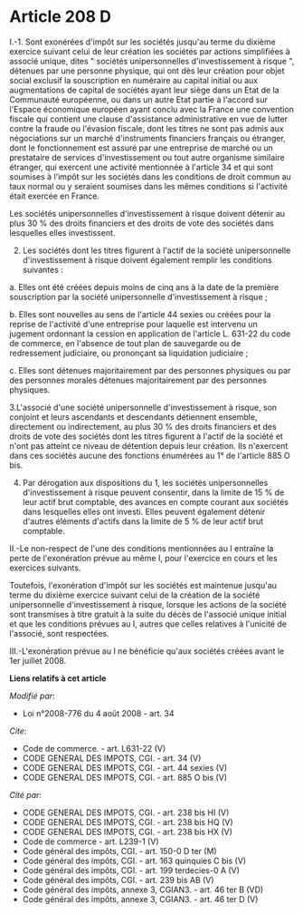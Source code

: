 # Article 208 D

I.-1. Sont exonérées d'impôt sur les sociétés jusqu'au terme du dixième exercice suivant celui de leur création les sociétés
par actions simplifiées à associé unique, dites " sociétés unipersonnelles d'investissement à risque ", détenues par une
personne physique, qui ont dès leur création pour objet social exclusif la souscription en numéraire au capital initial ou
aux augmentations de capital de sociétés ayant leur siège dans un Etat de la Communauté européenne, ou dans un autre Etat
partie à l'accord sur l'Espace économique européen ayant conclu avec la France une convention fiscale qui contient une clause
d'assistance administrative en vue de lutter contre la fraude ou l'évasion fiscale, dont les titres ne sont pas admis aux
négociations sur un marché d'instruments financiers français ou étranger, dont le fonctionnement est assuré par une
entreprise de marché ou un prestataire de services d'investissement ou tout autre organisme similaire étranger, qui exercent
une activité mentionnée à l'article 34 et qui sont soumises à l'impôt sur les sociétés dans les conditions de droit commun au
taux normal ou y seraient soumises dans les mêmes conditions si l'activité était exercée en France. 

Les sociétés unipersonnelles d'investissement à risque doivent détenir au plus 30 % des droits financiers et des droits de
vote des sociétés dans lesquelles elles investissent. 

2. Les sociétés dont les titres figurent à l'actif de la société unipersonnelle d'investissement à risque doivent également
remplir les conditions suivantes : 

a. Elles ont été créées depuis moins de cinq ans à la date de la première souscription par la société unipersonnelle
d'investissement à risque ; 

b. Elles sont nouvelles au sens de l'article 44 sexies ou créées pour la reprise de l'activité d'une entreprise pour laquelle
est intervenu un jugement ordonnant la cession en application de l'article L. 631-22 du code de commerce, en l'absence de
tout plan de sauvegarde ou de redressement judiciaire, ou prononçant sa liquidation judiciaire ; 

c. Elles sont détenues majoritairement par des personnes physiques ou par des personnes morales détenues majoritairement par
des personnes physiques. 

3.L'associé d'une société unipersonnelle d'investissement à risque, son conjoint et leurs ascendants et descendants
détiennent ensemble, directement ou indirectement, au plus 30 % des droits financiers et des droits de vote des sociétés dont
les titres figurent à l'actif de la société et n'ont pas atteint ce niveau de détention depuis leur création. Ils n'exercent
dans ces sociétés aucune des fonctions énumérées au 1° de l'article 885 O bis. 

4. Par dérogation aux dispositions du 1, les sociétés unipersonnelles d'investissement à risque peuvent consentir, dans la
limite de 15 % de leur actif brut comptable, des avances en compte courant aux sociétés dans lesquelles elles ont investi.
Elles peuvent également détenir d'autres éléments d'actifs dans la limite de 5 % de leur actif brut comptable. 

II.-Le non-respect de l'une des conditions mentionnées au I entraîne la perte de l'exonération prévue au même I, pour
l'exercice en cours et les exercices suivants. 

Toutefois, l'exonération d'impôt sur les sociétés est maintenue jusqu'au terme du dixième exercice suivant celui de la
création de la société unipersonnelle d'investissement à risque, lorsque les actions de la société sont transmises à titre
gratuit à la suite du décès de l'associé unique initial et que les conditions prévues au I, autres que celles relatives à
l'unicité de l'associé, sont respectées. 

III.-L'exonération prévue au I ne bénéficie qu'aux sociétés créées avant le 1er juillet 2008.

**Liens relatifs à cet article**

_Modifié par_:

  - Loi n°2008-776 du 4 août 2008 - art. 34

_Cite_:

  - Code de commerce. - art. L631-22 (V)
  - CODE GENERAL DES IMPOTS, CGI. - art. 34 (V)
  - CODE GENERAL DES IMPOTS, CGI. - art. 44 sexies (V)
  - CODE GENERAL DES IMPOTS, CGI. - art. 885 O bis (V)

_Cité par_:

  - CODE GENERAL DES IMPOTS, CGI. - art. 238 bis HI (V)
  - CODE GENERAL DES IMPOTS, CGI. - art. 238 bis HQ (V)
  - CODE GENERAL DES IMPOTS, CGI. - art. 238 bis HX (V)
  - Code de commerce - art. L239-1 (V)
  - Code général des impôts, CGI. - art. 150-0 D ter (M)
  - Code général des impôts, CGI. - art. 163 quinquies C bis (V)
  - Code général des impôts, CGI. - art. 199 terdecies-0 A (V)
  - Code général des impôts, CGI. - art. 239 bis AB (V)
  - Code général des impôts, annexe 3, CGIAN3. - art. 46 ter B (VD)
  - Code général des impôts, annexe 3, CGIAN3. - art. 46 ter D (V)
